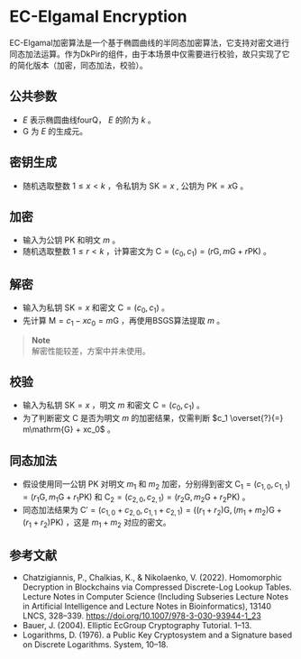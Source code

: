 # EC-Elgamal Encryption
EC-Elgamal加密算法是一个基于椭圆曲线的半同态加密算法，它支持对密文进行同态加法运算。作为DkPir的组件，由于本场景中仅需要进行校验，故只实现了它的简化版本（加密，同态加法，校验）。
## 公共参数

- $E$ 表示椭圆曲线fourQ， $E$ 的阶为 $k$ 。
- $\mathrm{G}$ 为 $E$ 的生成元。

## 密钥生成

- 随机选取整数 $1 \le x < k$ ，令私钥为 $\mathrm{SK} = x$ , 公钥为 $\mathrm{PK} = x\mathrm{G}$ 。

## 加密
- 输入为公钥 $\mathrm{PK}$ 和明文 $m$ 。
- 随机选取整数 $1 \le r < k$ ，计算密文为 $\mathrm{C} = (c_0, c_1) = (r\mathrm{G}, m\mathrm{G} + r\mathrm{PK})$ 。

## 解密
- 输入为私钥 $\mathrm{SK} = x$ 和密文 $\mathrm{C}=(c_0, c_1)$ 。
- 先计算 $\mathrm{M} = c_1 - x c_0 = m\mathrm{G}$ ，再使用BSGS算法提取 $m$ 。
> **Note**<br>
解密性能较差，方案中并未使用。

## 校验
- 输入为私钥 $\mathrm{SK} = x$ ，明文 $m$ 和密文 $\mathrm{C}=(c_0, c_1)$ 。
- 为了判断密文 $\mathrm{C}$ 是否为明文 $m$ 的加密结果，仅需判断 $c_1 \overset{?}{=} m\mathrm{G} + xc_0$ 。
  
## 同态加法
- 假设使用同一公钥 $\mathrm{PK}$ 对明文 $m_1$ 和 $m_2$ 加密，分别得到密文 $\mathrm{C_1} = (c_{1,0},c_{1,1}) = (r_1\mathrm{G}, m_1\mathrm{G} + r_1\mathrm{PK})$ 和 $\mathrm{C_2} = (c_{2,0},c_{2,1}) = (r_2\mathrm{G}, m_2\mathrm{G} + r_2\mathrm{PK})$ 。
- 同态加法结果为 $\mathrm{C}' = (c_{1,0} + c_{2,0}, c_{1,1} + c_{2,1}) =((r_1 + r_2)\mathrm{G},(m_1 + m_2)\mathrm{G} + (r_1 + r_2)\mathrm{PK})$ ，这是 $m_1+m_2$ 对应的密文。

## 参考文献

- Chatzigiannis, P., Chalkias, K., & Nikolaenko, V. (2022). Homomorphic Decryption in Blockchains via Compressed Discrete-Log Lookup Tables. Lecture Notes in Computer Science (Including Subseries Lecture Notes in Artificial Intelligence and Lecture Notes in Bioinformatics), 13140 LNCS, 328–339. https://doi.org/10.1007/978-3-030-93944-1_23
- Bauer, J. (2004). Elliptic EcGroup Cryptography Tutorial. 1–13.
- Logarithms, D. (1976). a Public Key Cryptosystem and a Signature based on Discrete Logarithms. System, 10–18.